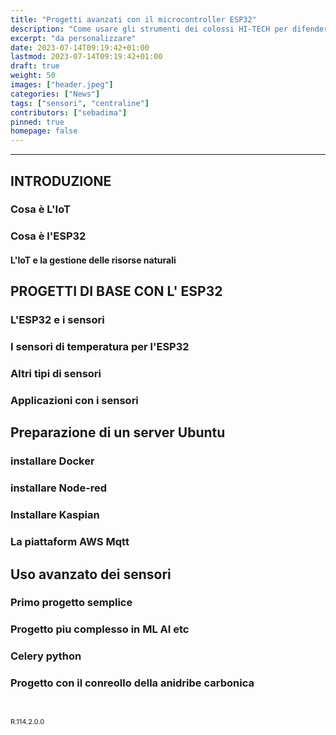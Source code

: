 ```yaml
---
title: "Progetti avanzati con il microcontroller ESP32"
description: "Come usare gli strumenti dei colossi HI-TECH per difendere il nostro Ambiente"
excerpt: "da personalizzare"
date: 2023-07-14T09:19:42+01:00
lastmod: 2023-07-14T09:19:42+01:00
draft: true
weight: 50
images: ["header.jpeg"]
categories: ["News"]
tags: ["sensori", "centraline"]
contributors: ["sebadima"]
pinned: true
homepage: false
---
```




<hr>

## INTRODUZIONE
### Cosa è L'IoT
### Cosa è l'ESP32
#### L'IoT e la gestione delle risorse naturali

## PROGETTI DI BASE CON L' ESP32
### L'ESP32 e i sensori
### I sensori di temperatura per l'ESP32
### Altri tipi di sensori 
### Applicazioni con i sensori

## Preparazione di un server Ubuntu
### installare Docker
### installare Node-red
### Installare Kaspian
### La piattaform AWS Mqtt

## Uso avanzato dei sensori
### Primo progetto semplice
### Progetto piu complesso in ML AI etc
### Celery python
### Progetto con il conreollo della anidribe carbonica

<br>

<p style="font-size: 11px;">R.114.2.0.0</p

